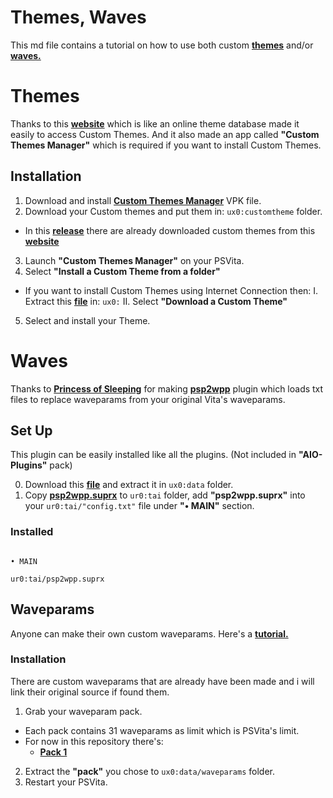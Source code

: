 # Themes, Waves

This md file contains a tutorial on how to use both custom **[themes](https://github.com/ZHassanQ/Vita-Guide/blob/main/Themes-Waves.md#themes)** and/or **[waves.](https://github.com/ZHassanQ/Vita-Guide/blob/main/Themes-Waves.md#waves)**

# Themes

Thanks to this **[website](https://psvt.ovh/index.php)** which is like an online theme database made it easily to access Custom Themes. And it also made an app called **"Custom Themes Manager"** which is required if you want to install Custom Themes.

## Installation

1. Download and install **[Custom Themes Manager](https://github.com/ZHassanQ/Vita-Guide/releases/download/VPK/CTManager.vpk)** VPK file.
2. Download your Custom themes and put them in: `ux0:customtheme` folder.
- In this **[release](https://github.com/ZHassanQ/Vita-Guide/releases/tag/THEM)** there are already downloaded custom themes from this **[website](https://psvt.ovh/index.php)**
3. Launch **"Custom Themes Manager"** on your PSVita.
4. Select **"Install a Custom Theme from a folder"**
- If you want to install Custom Themes using Internet Connection then:
  I. Extract this **[file](https://github.com/ZHassanQ/Vita-Guide/releases/download/THEM/Previews.zip)** in: `ux0:`
  II. Select **"Download a Custom Theme"**
5. Select and install your Theme.

# Waves

Thanks to **[Princess of Sleeping](https://github.com/Princess-of-Sleeping/)** for making **[psp2wpp](https://github.com/Princess-of-Sleeping/psp2wpp)** plugin which loads txt files to replace waveparams from your original Vita's waveparams.


## Set Up

This plugin can be easily installed like all the plugins. (Not included in **"AIO-Plugins"** pack)

0. Download this **[file](https://github.com/ZHassanQ/Vita-Guide/releases/download/THEM/waveparam.zip)** and extract it in `ux0:data` folder.
1. Copy **[psp2wpp.suprx](https://github.com/ZHassanQ/Vita-Guide/releases/download/PRX/psp2wpp.suprx)** to `ur0:tai` folder, add **"psp2wpp.suprx"** into your `ur0:tai/"config.txt"` file under **"• MAIN"** section.

### Installed 

```

• MAIN

ur0:tai/psp2wpp.suprx

```


## Waveparams

Anyone can make their own custom waveparams. Here's a **[tutorial.](https://www.reddit.com/r/vitahacks/comments/129o06c/psp2wpp_tutorial/?utm_source=share&utm_medium=ios_app&utm_name=iossmf)**


### Installation

There are custom waveparams that are already have been made and i will link their original source if found them.


1. Grab your waveparam pack.
- Each pack contains 31 waveparams as limit which is PSVita's limit.
- For now in this repository there's:
  - **[Pack 1](https://github.com/ZHassanQ/Vita-Guide/releases/download/Wave/Pack-1.zip)**
2. Extract the **"pack"** you chose to `ux0:data/waveparams` folder.
3. Restart your PSVita.
